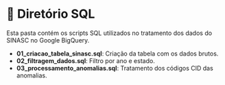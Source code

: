# 📂 Diretório SQL
Esta pasta contém os scripts SQL utilizados no tratamento dos dados do SINASC no Google BigQuery.

- **01_criacao_tabela_sinasc.sql**: Criação da tabela com os dados brutos.
- **02_filtragem_dados.sql**: Filtro por ano e estado.
- **03_processamento_anomalias.sql**: Tratamento dos códigos CID das anomalias.
